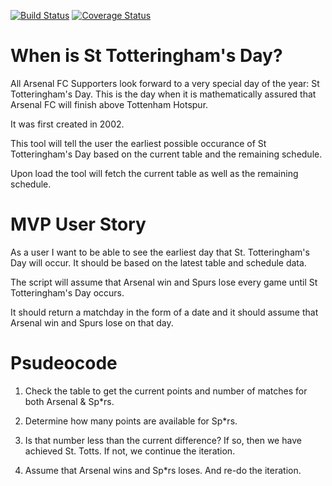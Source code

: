 [![Build Status](https://travis-ci.org/michaelkunc/st_totteringhams_day.svg?branch=master)](https://travis-ci.org/michaelkunc/st_totteringhams_day) [![Coverage Status](https://coveralls.io/repos/github/michaelkunc/st_totteringhams_day/badge.svg?branch=master)](https://coveralls.io/github/michaelkunc/st_totteringhams_day?branch=master)

# When is St Totteringham's Day?
All Arsenal FC Supporters look forward to a very special day of the year: St Totteringham's Day. This is the day when it is mathematically assured that Arsenal FC will finish above Tottenham Hotspur.

It was first created in 2002.

This tool will tell the user the earliest possible occurance of St Totteringham's Day based on the current table and the remaining schedule.

Upon load the tool will fetch the current table as well as the remaining schedule.

# MVP User Story

As a user I want to be able to see the earliest day that St. Totteringham's Day will occur. It should be based on the latest table and schedule data.

The script will assume that Arsenal win and Spurs lose every game until St Totteringham's Day occurs.

It should return a matchday in the form of a date and it should assume that Arsenal win and Spurs lose on that day.

# Psudeocode

1. Check the table to get the current points and number of matches for both Arsenal & Sp*rs.

2. Determine how many points are available for Sp*rs.

3. Is that number less than the current difference? If so, then we have achieved St. Totts. If not, we continue the iteration.

4. Assume that Arsenal wins and Sp*rs loses. And re-do the iteration.

